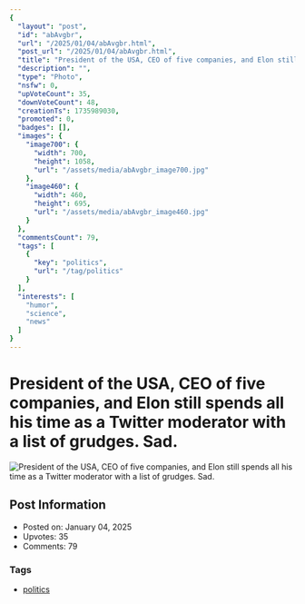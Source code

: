 ```yaml
---
{
  "layout": "post",
  "id": "abAvgbr",
  "url": "/2025/01/04/abAvgbr.html",
  "post_url": "/2025/01/04/abAvgbr.html",
  "title": "President of the USA, CEO of five companies, and Elon still spends all his time as a Twitter moderator with a list of grudges. Sad.",
  "description": "",
  "type": "Photo",
  "nsfw": 0,
  "upVoteCount": 35,
  "downVoteCount": 48,
  "creationTs": 1735989030,
  "promoted": 0,
  "badges": [],
  "images": {
    "image700": {
      "width": 700,
      "height": 1058,
      "url": "/assets/media/abAvgbr_image700.jpg"
    },
    "image460": {
      "width": 460,
      "height": 695,
      "url": "/assets/media/abAvgbr_image460.jpg"
    }
  },
  "commentsCount": 79,
  "tags": [
    {
      "key": "politics",
      "url": "/tag/politics"
    }
  ],
  "interests": [
    "humor",
    "science",
    "news"
  ]
}
---
```


# President of the USA, CEO of five companies, and Elon still spends all his time as a Twitter moderator with a list of grudges. Sad.

![President of the USA, CEO of five companies, and Elon still spends all his time as a Twitter moderator with a list of grudges. Sad.](/assets/media/abAvgbr_image700.jpg)

## Post Information

- Posted on: January 04, 2025
- Upvotes: 35
- Comments: 79

### Tags

- [politics](/tag/politics)
